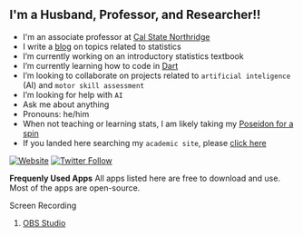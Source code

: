 ## I'm a Husband, Professor, and Researcher!!

- I'm an associate professor at [Cal State Northridge](https://www.metalab.csun.edu/faculty/ovande.furtado)
- I write a [blog](https://drfurtado.github.io/randomstats) on topics related to statistics
- I’m currently working on an introductory statistics textbook
- I’m currently learning how to code in [Dart](https://dart.dev)
- I’m looking to collaborate on projects related to `artificial inteligence` (AI) and `motor skill assessment`
- I’m looking for help with `AI`
- Ask me about anything
- Pronouns: he/him
- When not teaching or learning stats, I am likely taking my [Poseidon for a spin](https://ridewithgps.com/users/1010474/)
- If you landed here searching my `academic site`, please [click here](http://drfurtado.us)

[![Website](https://img.shields.io/website?label=drfurtado.us&style=for-the-badge&url=http%3A%2F%2Fdrfurtado.us)](http://drfurtado.us)
[![Twitter Follow](https://img.shields.io/twitter/follow/ofurtado?color=1DA1F2&logo=twitter&style=for-the-badge)](https://twitter.com/intent/follow?original_referer=https%3A%2F%2Fgithub.com%2Fdrfurtado&screen_name=ofurtado)

**Frequenly Used Apps**
All apps listed here are free to download and use. Most of the apps are open-source. 

Screen Recording
1. [OBS Studio](https://obsproject.com/)
